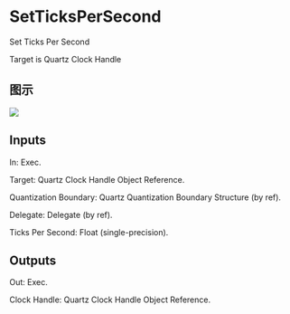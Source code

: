 # SetTicksPerSecond

Set Ticks Per Second

Target is Quartz Clock Handle

## 图示

![]($-20221218-20320627.png)

## Inputs

In: Exec.

Target: Quartz Clock Handle Object Reference.

Quantization Boundary: Quartz Quantization Boundary Structure (by ref).

Delegate: Delegate (by ref).

Ticks Per Second: Float (single-precision).  

## Outputs

Out: Exec.

Clock Handle: Quartz Clock Handle Object Reference.

